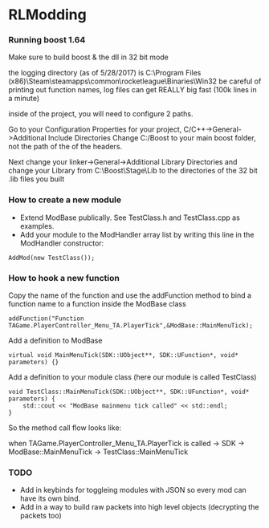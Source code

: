 # RLModding

### Running boost 1.64
Make sure to build boost & the dll in 32 bit mode

the logging directory (as of 5/28/2017) is C:\Program Files (x86)\Steam\steamapps\common\rocketleague\Binaries\Win32
be careful of printing out function names, log files can get REALLY big fast (100k lines in a minute)

inside of the project, you will need to configure 2 paths. 

Go to your Configuration Properties for your project, C/C++->General->Additional Include Directories
Change C:/Boost to your main boost folder, not the path of the of the headers.

Next change your linker->General->Additional Library Directories and change your Library from C:\Boost\Stage\Lib to the
directories of the 32 bit .lib files you built 


### How to create a new module
- Extend ModBase publically. See TestClass.h and TestClass.cpp as examples.
- Add your module to the ModHandler array list by writing this line in the ModHandler constructor:
```
AddMod(new TestClass());
```

### How to hook a new function
Copy the name of the function and use the addFunction method to bind a function name to a function inside the ModBase class
```
addFunction("Function TAGame.PlayerController_Menu_TA.PlayerTick",&ModBase::MainMenuTick);
```

Add a definition to ModBase
```
virtual void MainMenuTick(SDK::UObject**, SDK::UFunction*, void* parameters) {}
```

Add a definition to your module class (here our module is called TestClass)
```
void TestClass::MainMenuTick(SDK::UObject**, SDK::UFunction*, void* parameters) {
	std::cout << "ModBase mainmenu tick called" << std::endl;
}
```
So the method call flow looks like:

when TAGame.PlayerController_Menu_TA.PlayerTick is called -> SDK -> ModBase::MainMenuTick -> TestClass::MainMenuTick

### TODO
- Add in keybinds for toggleing modules with JSON so every mod can have its own bind.
- Add in a way to build raw packets into high level objects (decrypting the packets too)
